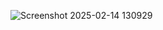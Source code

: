 ![Screenshot 2025-02-14 130929](https://github.com/user-attachments/assets/34977801-4b21-4758-866c-2a29e988d37e)
